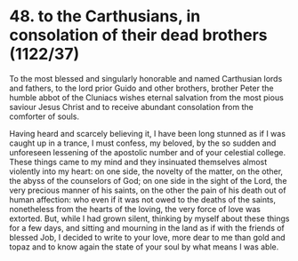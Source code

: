 # 48. to the Carthusians, in consolation of their dead brothers \(1122/37\)

To the most blessed and singularly honorable and named Carthusian lords and fathers, to the lord prior Guido and other brothers, brother Peter the humble abbot of the Cluniacs wishes eternal salvation from the most pious saviour Jesus Christ and to receive abundant consolation from the comforter of souls.

Having heard and scarcely believing it, I have been long stunned as if I was caught up in a trance, I must confess, my beloved, by the so sudden and unforeseen lessening of the apostolic number and of your celestial college. These things came to my mind and they insinuated themselves almost violently into my heart: on one side, the novelty of the matter, on the other, the abyss of the counselors of God; on one side in the sight of the Lord, the very precious manner of his saints, on the other the pain of his death out of human affection: who even if it was not owed to the deaths of the saints, nonetheless from the hearts of the loving, the very force of love was extorted. But, while I had grown silent, thinking by myself about these things for a few days, and sitting and mourning in the land as if with the friends of blessed Job, I decided to write to your love, more dear to me than gold and topaz and to know again the state of your soul by what means I was able. 

